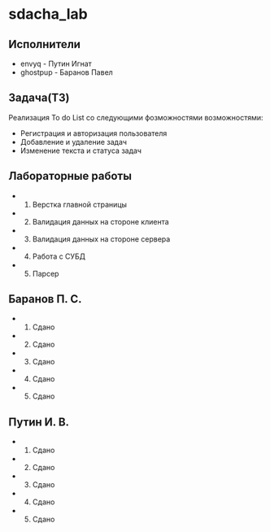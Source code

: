 # sdacha_lab
## Исполнители
- envyq - Путин Игнат
- ghostpup - Баранов Павел

## Задача(ТЗ)
Реализация To do List со следующими фозможностями возможностями:
- Регистрация и авторизация пользователя
- Добавление и удаление задач
- Изменение текста и статуса задач

## Лабораторные работы
- 1) Верстка главной страницы 
- 2) Валидация данных на стороне клиента
- 3) Валидация данных на стороне сервера
- 4) Работа с СУБД
- 5) Парсер

## Баранов П. С.

- 1) Сдано
- 2) Сдано
- 3) Сдано
- 4) Сдано
- 5) Сдано

## Путин И. В.

- 1) Сдано
- 2) Сдано
- 3) Сдано
- 4) Сдано
- 5) Сдано

